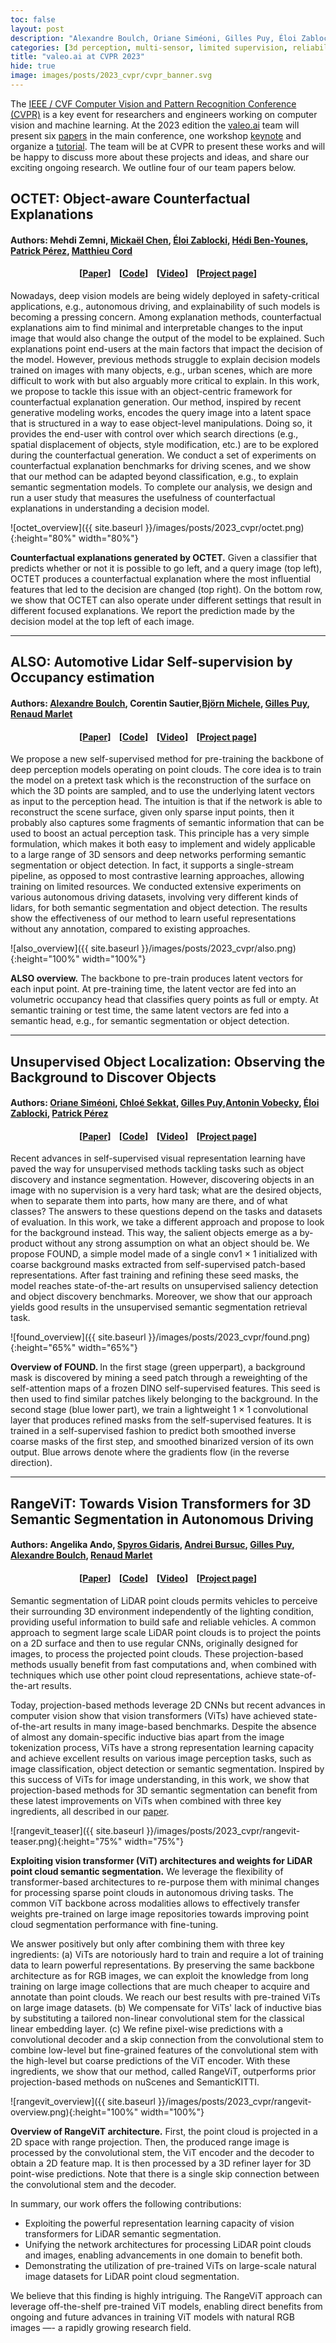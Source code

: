 ```yaml
---
toc: false
layout: post
description: "Alexandre Boulch, Oriane Siméoni, Gilles Puy, Éloi Zablocki, Spyros Gidaris, Andrei Bursuc"
categories: [3d perception, multi-sensor, limited supervision, reliability]
title: "valeo.ai at CVPR 2023"
hide: true
image: images/posts/2023_cvpr/cvpr_banner.svg
---
```



The [IEEE / CVF Computer Vision and Pattern Recognition Conference (CVPR)](https://cvpr2023.thecvf.com/) is a key event for researchers and engineers working on computer vision and machine learning. At the 2023 edition the [valeo.ai](https://ptrckprz.github.io/valeoai/) team will present six [papers](https://ptrckprz.github.io/vaipub/) in the main conference, one workshop [keynote](https://vision4allseason.net/) and organize a [tutorial](https://osimeoni.github.io/object-localization-for-free/). The team will be at CVPR to present these works and will be happy to discuss more about these projects and ideas, and share our exciting ongoing research.
We outline four of our team papers below. 



## OCTET: Object-aware Counterfactual Explanations
#### Authors: Mehdi Zemni, <a href="https://scholar.google.com/citations?user=QnRpMJAAAAAJ&hl=fr&oi=sra">Mickaël Chen</a>, <a href="https://scholar.google.com/citations?user=dOkbUmEAAAAJ&hl=fr">Éloi Zablocki</a>, <a href="https://scholar.google.com/citations?hl=fr&user=IFLcfvUAAAAJ">Hédi Ben-Younes</a>, <a href="https://ptrckprz.github.io/">Patrick Pérez</a>, <a href="http://webia.lip6.fr/~cord/">Matthieu Cord</a>




<h4 align="center"> [<a href="https://arxiv.org/abs/2211.12380 ">Paper</a>] &nbsp;&nbsp; [<a href="https://github.com/valeoai/octet">Code</a>] &nbsp;&nbsp; [<a href="https://www.youtube.com/watch?v=Xfq0uRcw9jQ">Video</a>]  &nbsp;&nbsp; [<a href="https://valeoai.github.io/blog/publications/octet/">Project page</a>]</h4>



Nowadays, deep vision models are being widely deployed in safety-critical applications, e.g., autonomous driving, and explainability of such models is becoming a pressing concern. Among explanation methods, counterfactual explanations aim to find minimal and interpretable changes to the input image that would also change the output of the model to be explained. Such explanations point end-users at the main factors that impact the decision of the model. However, previous methods struggle to explain decision models trained on images with many objects, e.g., urban scenes, which are more difficult to work with but also arguably more critical to explain. In this work, we propose to tackle this issue with an object-centric framework for counterfactual explanation generation. Our method, inspired by recent generative modeling works, encodes the query image into a latent space that is structured in a way to ease object-level manipulations. Doing so, it provides the end-user with control over which search directions (e.g., spatial displacement of objects, style modification, etc.) are to be explored during the counterfactual generation. We conduct a set of experiments on counterfactual explanation benchmarks for driving scenes, and we show that our method can be adapted beyond classification, e.g., to explain semantic segmentation models. To complete our analysis, we design and run a user study that measures the usefulness of counterfactual explanations in understanding a decision model.

![octet_overview]({{ site.baseurl }}/images/posts/2023_cvpr/octet.png){:height="80%" width="80%"}
<div class="caption"><b>Counterfactual explanations generated by OCTET.</b>  Given a classifier that predicts whether or not it is possible to go left, and a query image (top left), OCTET produces a counterfactual explanation where the most influential features that led to the decision are changed (top right). On the bottom row, we show that OCTET can also operate under different settings that result in different focused explanations. We report the prediction made by the decision model at the top left of each image. 
</div>

<hr>

## ALSO: Automotive Lidar Self-supervision by Occupancy estimation 
#### Authors: <a href="https://www.boulch.eu/">Alexandre Boulch</a>, Corentin Sautier,<a href="https://scholar.google.com/citations?user=xQcKnXkAAAAJ&hl=en">Björn Michele</a>, <a href="https://sites.google.com/site/puygilles/home">Gilles Puy</a>, <a href="http://imagine.enpc.fr/~marletr/">Renaud Marlet</a>


<h4 align="center"> [<a href="https://arxiv.org/abs/2212.05867">Paper</a>] &nbsp;&nbsp; [<a href="https://github.com/valeoai/ALSO">Code</a>] &nbsp;&nbsp; [<a href="https://www.youtube.com/watch?v=GGIBKlMvphw">Video</a>]  &nbsp;&nbsp; [<a href="https://valeoai.github.io/blog/publications/also/">Project page</a>]</h4>



We propose a new self-supervised method for pre-training the backbone of deep perception models operating on point clouds. The core idea is to train the model on a pretext task which is the reconstruction of the surface on which the 3D points are sampled, and to use the underlying latent vectors as input to the perception head. The intuition is that if the network is able to reconstruct the scene surface, given only sparse input points, then it probably also captures some fragments of semantic information that can be used to boost an actual perception task. This principle has a very simple formulation, which makes it both easy to implement and widely applicable to a large range of 3D sensors and deep networks performing semantic segmentation or object detection. In fact, it supports a single-stream pipeline, as opposed to most contrastive learning approaches, allowing training on limited resources. We conducted extensive experiments on various autonomous driving datasets, involving very different kinds of lidars, for both semantic segmentation and object detection. The results show the effectiveness of our method to learn useful representations without any annotation, compared to existing approaches.

![also_overview]({{ site.baseurl }}/images/posts/2023_cvpr/also.png){:height="100%" width="100%"}
<div class="caption"><b>ALSO overview.</b> The backbone to pre-train produces latent vectors for each input point. At pre-training time, the latent vector are fed into an volumetric occupancy head that classifies query points as full or empty. At semantic training or test time, the same latent vectors are fed into a semantic head, e.g., for semantic segmentation or object detection. 
</div>

<hr>

## Unsupervised Object Localization: Observing the Background to Discover Objects
#### Authors: <a href="https://osimeoni.github.io/">Oriane Siméoni</a>, <a href="https://github.com/chloeskt">Chloé Sekkat</a>, <a href="https://sites.google.com/site/puygilles/home">Gilles Puy</a>,<a href="https://vobecant.github.io/">Antonin Vobecky</a>, <a href="https://scholar.google.com/citations?user=dOkbUmEAAAAJ&hl=fr">Éloi Zablocki</a>, <a href="https://ptrckprz.github.io/">Patrick Pérez</a>

<h4 align="center"> [<a href="https://arxiv.org/abs/2212.07834">Paper</a>] &nbsp;&nbsp; [<a href="https://github.com/valeoai/FOUND">Code</a>] &nbsp;&nbsp; [<a href="https://youtu.be/jfYQfFcrJBE">Video</a>]  &nbsp;&nbsp; [<a href="https://valeoai.github.io/blog/publications/found">Project page</a>]</h4>


Recent advances in self-supervised visual representation learning have paved the way for unsupervised methods tackling tasks such as object discovery and instance segmentation. However, discovering objects in an image with no supervision is a very hard task; what are the desired objects, when to separate them into parts, how many are there, and of what classes? The answers to these questions depend on the tasks and datasets of evaluation. In this work, we take a different approach and propose to look for the background instead. This way, the salient objects emerge as a by-product without any strong assumption on what an object should be. We propose FOUND, a simple model made of a single conv1 × 1 initialized with coarse background masks extracted from self-supervised patch-based representations. After fast training and refining these seed masks, the model reaches state-of-the-art results on unsupervised saliency detection and object discovery benchmarks. Moreover, we show that our approach yields good results in the unsupervised semantic segmentation retrieval task. 

![found_overview]({{ site.baseurl }}/images/posts/2023_cvpr/found.png){:height="65%" width="65%"}
<div class="caption"><b>Overview of FOUND. </b>In the first stage (green upperpart), a background mask is discovered by mining a seed patch through a reweighting of the self-attention maps of a frozen DINO self-supervised features. This seed is then used to find similar patches likely belonging to the background. In the second stage (blue lower part), we train a lightweight 1 × 1 convolutional layer that produces refined masks from the self-supervised features. It is trained in a self-supervised fashion to predict both smoothed inverse coarse masks of the first step, and smoothed binarized version of its own output. Blue arrows denote where the gradients flow (in the reverse direction).</div>



<hr>


## RangeViT: Towards Vision Transformers for 3D Semantic Segmentation in Autonomous Driving 
#### Authors: Angelika Ando, <a href="https://scholar.google.fr/citations?user=7atfg7EAAAAJ&hl=en">Spyros Gidaris</a>, <a href="https://abursuc.github.io/">Andrei Bursuc</a>, <a href="https://sites.google.com/site/puygilles/home">Gilles Puy</a>, <a href="https://www.boulch.eu/">Alexandre Boulch</a>, <a href="http://imagine.enpc.fr/~marletr/">Renaud Marlet</a>


<h4 align="center"> [<a href="https://arxiv.org/abs/2301.10222">Paper</a>] &nbsp;&nbsp; [<a href="https://github.com/valeoai/rangevit ">Code</a>] &nbsp;&nbsp; [<a href="https://www.youtube.com/watch?v=urd2ZIJ70WY">Video</a>]  &nbsp;&nbsp; [<a href="https://valeoai.github.io/blog/publications/rangevit/">Project page</a>]</h4>

Semantic segmentation of LiDAR point clouds permits vehicles to perceive their surrounding 3D environment independently of the lighting condition, providing useful information to build safe and reliable vehicles. A common approach to segment large scale LiDAR point clouds is to project the points on a 2D surface and then to use regular CNNs, originally designed for images, to process the projected point clouds. These projection-based methods usually benefit from fast computations and, when combined with techniques which use other point cloud representations, achieve state-of-the-art results. 

Today, projection-based methods leverage 2D CNNs but recent advances in computer vision show that vision transformers (ViTs) have achieved state-of-the-art results in many image-based benchmarks. Despite the absence of almost any domain-specific inductive bias apart from the image tokenization process, ViTs have a strong representation learning capacity and achieve excellent results on various image perception tasks, such as image classification, object detection or semantic segmentation. Inspired by this success of ViTs for image understanding, in this work, we show that projection-based methods for 3D semantic segmentation can benefit from these latest improvements on ViTs when combined with three key ingredients, all described in our <a href="https://arxiv.org/abs/2301.10222">paper</a>.



![rangevit_teaser]({{ site.baseurl }}/images/posts/2023_cvpr/rangevit-teaser.png){:height="75%" width="75%"}
<div class="caption"><b>Exploiting vision transformer (ViT) architectures and weights for LiDAR point cloud semantic segmentation.</b> We leverage the flexibility of transformer-based architectures to re-purpose them with minimal changes for processing sparse point clouds in autonomous driving tasks. The common ViT backbone across modalities allows to effectively transfer weights pre-trained on large image repositories towards improving point cloud segmentation performance with fine-tuning.
</div>

We answer positively but only after combining them with three key ingredients: (a) ViTs are notoriously hard to train and require a lot of training data to learn powerful representations. By preserving the same backbone architecture as for RGB images, we can exploit the knowledge from long training on large image collections that are much cheaper to acquire and annotate than point clouds. We reach our best results with pre-trained ViTs on large image datasets. (b) We compensate for ViTs' lack of inductive bias by substituting a tailored non-linear convolutional stem for the classical linear embedding layer. (c) We refine pixel-wise predictions with a convolutional decoder and a skip connection from the convolutional stem to combine low-level but fine-grained features of the convolutional stem with the high-level but coarse predictions of the ViT encoder. With these ingredients, we show that our method, called RangeViT, outperforms prior projection-based methods on nuScenes and SemanticKITTI.

![rangevit_overview]({{ site.baseurl }}/images/posts/2023_cvpr/rangevit-overview.png){:height="100%" width="100%"}
<div class="caption"><b> Overview of RangeViT architecture.</b> First, the point cloud is projected in a 2D space with range projection. Then, the produced range image is processed by the convolutional stem, the ViT encoder and the decoder to obtain a 2D feature map. It is then processed by a 3D refiner layer for 3D point-wise predictions. Note that there is a single skip connection between the convolutional stem and the decoder.
</div>


In summary, our work offers the following contributions:
- Exploiting the powerful representation learning capacity of vision transformers for LiDAR semantic segmentation.
- Unifying the network architectures for processing LiDAR point clouds and images, enabling advancements in one domain to benefit both.
- Demonstrating the utilization of pre-trained ViTs on large-scale natural image datasets for LiDAR point cloud segmentation.


We believe that this finding is highly intriguing. The RangeViT approach can leverage off-the-shelf pre-trained ViT models, enabling direct benefits from ongoing and future advances in training ViT models with natural RGB images —- a rapidly growing research field.



